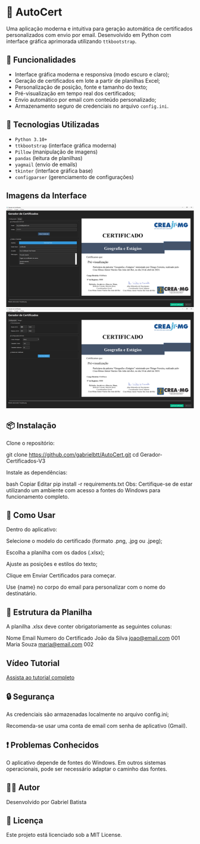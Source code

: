 # 🧾 AutoCert

Uma aplicação moderna e intuitiva para geração automática de certificados personalizados com envio por email. Desenvolvido em Python com interface gráfica aprimorada utilizando `ttkbootstrap`.

## 🎯 Funcionalidades

- Interface gráfica moderna e responsiva (modo escuro e claro);
- Geração de certificados em lote a partir de planilhas Excel;
- Personalização de posição, fonte e tamanho do texto;
- Pré-visualização em tempo real dos certificados;
- Envio automático por email com conteúdo personalizado;
- Armazenamento seguro de credenciais no arquivo `config.ini`.

## 🧰 Tecnologias Utilizadas

- `Python 3.10+`
- `ttkbootstrap` (interface gráfica moderna)
- `Pillow` (manipulação de imagens)
- `pandas` (leitura de planilhas)
- `yagmail` (envio de emails)
- `tkinter` (interface gráfica base)
- `configparser` (gerenciamento de configurações)

## Imagens da Interface

![Configurações](https://github.com/gabrielbtt/AutoCert/blob/main/docs/Config.png)
![Design](https://github.com/gabrielbtt/AutoCert/blob/main/docs/Design.png)

## 📦 Instalação

Clone o repositório:

git clone https://github.com/gabrielbtt/AutoCert.git
cd Gerador-Certificados-V3

Instale as dependências:

bash
Copiar
Editar
pip install -r requirements.txt
Obs: Certifique-se de estar utilizando um ambiente com acesso a fontes do Windows para funcionamento completo.

## 🚀 Como Usar
Dentro do aplicativo:

Selecione o modelo do certificado (formato .png, .jpg ou .jpeg);

Escolha a planilha com os dados (.xlsx);

Ajuste as posições e estilos do texto;

Clique em Enviar Certificados para começar.

Use {name} no corpo do email para personalizar com o nome do destinatário.

## 📁 Estrutura da Planilha
A planilha .xlsx deve conter obrigatoriamente as seguintes colunas:

Nome	Email	Numero do Certificado
João da Silva	joao@email.com	001
Maria Souza	maria@email.com	002

## Vídeo Tutorial

[Assista ao tutorial completo](https://www.youtube.com/watch?v=SEU_VIDEO_ID)

## 🔒 Segurança
As credenciais são armazenadas localmente no arquivo config.ini;

Recomenda-se usar uma conta de email com senha de aplicativo (Gmail).

## ❗ Problemas Conhecidos
O aplicativo depende de fontes do Windows. Em outros sistemas operacionais, pode ser necessário adaptar o caminho das fontes.

## 👨‍💻 Autor
Desenvolvido por Gabriel Batista

## 📃 Licença
Este projeto está licenciado sob a MIT License.

